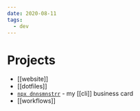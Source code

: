 ```yaml
---
date: 2020-08-11
tags:
  - dev
---
```


# Projects
- [[website]]
- [[dotfiles]]
- [`npx dnnsmnstrr`](https://npmjs.com/dnnsmnstrr) - my [[cli]] business card
- [[workflows]]
